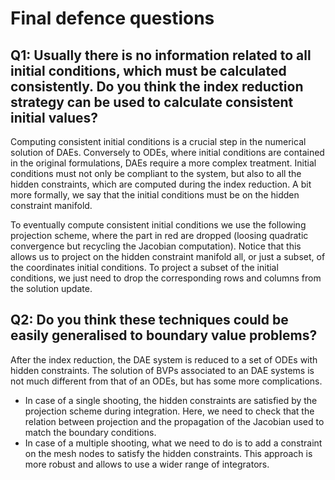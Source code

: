# Final defence questions

## Q1: Usually there is no information related to all initial conditions, which must be calculated consistently. Do you think the index reduction strategy can be used to calculate consistent initial values?

Computing consistent initial conditions is a crucial step in the numerical solution of DAEs. Conversely to ODEs, where initial conditions are contained in the original formulations, DAEs require a more complex treatment. Initial conditions must not only be compliant to the system, but also to all the hidden constraints, which are computed during the index reduction. A bit more formally, we say that the initial conditions must be on the hidden constraint manifold.

To eventually compute consistent initial conditions we use the following projection scheme, where the part in red are dropped (loosing quadratic convergence but recycling the Jacobian computation). Notice that this allows us to project on the hidden constraint manifold all, or just a subset, of the coordinates initial conditions. To project a subset of the initial conditions, we just need to drop the corresponding rows and columns from the solution update.

## Q2: Do you think these techniques could be easily generalised to boundary value problems?

After the index reduction, the DAE system is reduced to a set of ODEs with hidden constraints. The solution of BVPs associated to an DAE systems is not much different from that of an ODEs, but has some more complications.

- In case of a single shooting, the hidden constraints are satisfied by the projection scheme during integration. Here, we need to check that the relation between projection and the propagation of the Jacobian used to match the boundary conditions.
- In case of a multiple shooting, what we need to do is to add a constraint on the mesh nodes to satisfy the hidden constraints. This approach is more robust and allows to use a wider range of integrators.
